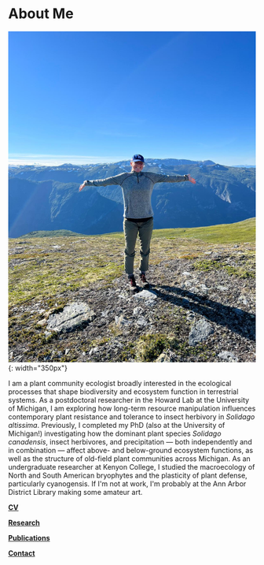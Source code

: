 # About Me

![profile](howard_website_photo.jpg){: width="350px"}

I am a plant community ecologist broadly interested in the ecological processes that shape biodiversity and ecosystem function in terrestrial systems. As a postdoctoral researcher in the Howard Lab at the University of Michigan, I am exploring how long-term resource manipulation influences contemporary plant resistance and tolerance to insect herbivory in *Solidago altissima*. Previously, I completed my PhD (also at the University of Michigan!) investigating how the dominant plant species *Solidago canadensis*, insect herbivores, and precipitation — both independently and in combination — affect above- and below-ground ecosystem functions, as well as the structure of old-field plant communities across Michigan. As an undergraduate researcher at Kenyon College, I studied the macroecology of North and South American bryophytes and the plasticity of plant defense, particularly cyanogensis. If I'm not at work, I'm probably at the Ann Arbor District Library making some amateur art. 


[**CV**](2025_EckbergCV.pdf)

[**Research**](research.md)

[**Publications**](publications.md)

[**Contact**](contact.md)





